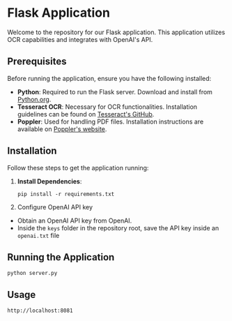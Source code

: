 # Flask Application

Welcome to the repository for our Flask application. This application utilizes OCR capabilities and integrates with OpenAI's API.

## Prerequisites

Before running the application, ensure you have the following installed:
- **Python**: Required to run the Flask server. Download and install from [Python.org](https://www.python.org/downloads/).
- **Tesseract OCR**: Necessary for OCR functionalities. Installation guidelines can be found on [Tesseract's GitHub](https://github.com/tesseract-ocr/tesseract).
- **Poppler**: Used for handling PDF files. Installation instructions are available on [Poppler's website](https://poppler.freedesktop.org/).

## Installation

Follow these steps to get the application running:

1. **Install Dependencies**:
   ``` 
   pip install -r requirements.txt
   ```

2. Configure OpenAI API key
  - Obtain an OpenAI API key from OpenAI.
  - Inside the `keys` folder in the repository root, save the API key inside an `openai.txt` file


## Running the Application
```
python server.py
```

## Usage
```
http://localhost:8081
```
